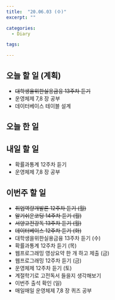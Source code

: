 ```yaml
---
title:  "20.06.03 (수)"
excerpt: ""

categories:
  - Diary

tags:

---
```


## 오늘 할 일 (계획)

- ~~대학생을위한실용금융 13주차 듣기~~
- 운영체제 7,8 장 공부
- 데이터베이스 테이블 설계


## 오늘 한 일

##### 

## 내일 할 일

- 확률과통계 12주차 듣기
- 운영체제 7,8 장 공부

## 이번주 할 일

- ~~취업역량개발론 12주차 듣기 (월)~~
- ~~알기쉬운코딩 14주차 듣기 (월)~~
- ~~서양고전강독 13주차 듣기 (월)~~
- ~~데이터베이스 12주차 듣기 (화)~~
- 대학생을위한실용금융 13주차 듣기 (수)
- 확률과통계 12주차 듣기 (목)
- 웹프로그래밍 영상요약 한 개 하고 제출 (금)
- 웹프로그래밍 12주차 듣기 (금)
- 운영체제 12주차 듣기 (토)
- 계절학기로 고전독서 들을지 생각해보기
- 이번주 출석 확인 (일)
- 매일매일 운영체제 7,8 장 퀴즈 공부
